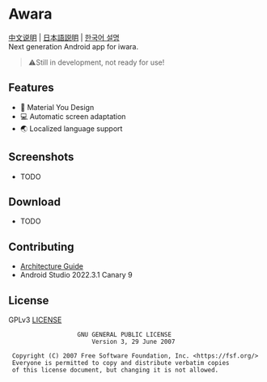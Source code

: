 # Awara
[中文说明](doc/README.zh.md) | [日本語説明](doc/README.ja.md) | [한국어 설명](doc/README.ko.md)   
Next generation Android app for iwara.

> ⚠️Still in development, not ready for use!

## Features
- 🎨 Material You Design
- 💻 Automatic screen adaptation
- 🌏 Localized language support

## Screenshots
- TODO

## Download
- TODO

## Contributing
- [Architecture Guide](https://developer.android.com/topic/architecture)
- Android Studio 2022.3.1 Canary 9

## License
GPLv3 [LICENSE](LICENSE)
```text
                   GNU GENERAL PUBLIC LICENSE
                       Version 3, 29 June 2007

 Copyright (C) 2007 Free Software Foundation, Inc. <https://fsf.org/>
 Everyone is permitted to copy and distribute verbatim copies
 of this license document, but changing it is not allowed.
```